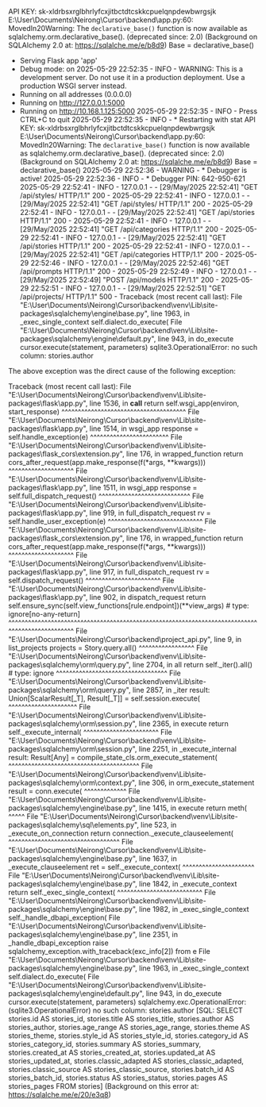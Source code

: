 API KEY: sk-xldrbsxrglbhrlyfcxjitbctdtcskkcpuelqnpdewbwrgsjk
E:\User\Documents\Neirong\Cursor\backend\app.py:60: MovedIn20Warning: The ``declarative_base()`` function is now available as sqlalchemy.orm.declarative_base(). (deprecated since: 2.0) (Background on SQLAlchemy 2.0 at: https://sqlalche.me/e/b8d9)
  Base = declarative_base()
 * Serving Flask app 'app'
 * Debug mode: on
2025-05-29 22:52:35 - INFO - WARNING: This is a development server. Do not use it in a production deployment. Use a production WSGI server instead.
 * Running on all addresses (0.0.0.0)
 * Running on http://127.0.0.1:5000
 * Running on http://10.168.1.125:5000
2025-05-29 22:52:35 - INFO - Press CTRL+C to quit
2025-05-29 22:52:35 - INFO -  * Restarting with stat
API KEY: sk-xldrbsxrglbhrlyfcxjitbctdtcskkcpuelqnpdewbwrgsjk
E:\User\Documents\Neirong\Cursor\backend\app.py:60: MovedIn20Warning: The ``declarative_base()`` function is now available as sqlalchemy.orm.declarative_base(). (deprecated since: 2.0) (Background on SQLAlchemy 2.0 at: https://sqlalche.me/e/b8d9)
  Base = declarative_base()
2025-05-29 22:52:36 - WARNING -  * Debugger is active!
2025-05-29 22:52:36 - INFO -  * Debugger PIN: 642-950-621
2025-05-29 22:52:41 - INFO - 127.0.0.1 - - [29/May/2025 22:52:41] "GET /api/styles/ HTTP/1.1" 200 -
2025-05-29 22:52:41 - INFO - 127.0.0.1 - - [29/May/2025 22:52:41] "GET /api/styles/ HTTP/1.1" 200 -
2025-05-29 22:52:41 - INFO - 127.0.0.1 - - [29/May/2025 22:52:41] "GET /api/stories HTTP/1.1" 200 -
2025-05-29 22:52:41 - INFO - 127.0.0.1 - - [29/May/2025 22:52:41] "GET /api/categories HTTP/1.1" 200 -
2025-05-29 22:52:41 - INFO - 127.0.0.1 - - [29/May/2025 22:52:41] "GET /api/stories HTTP/1.1" 200 -
2025-05-29 22:52:41 - INFO - 127.0.0.1 - - [29/May/2025 22:52:41] "GET /api/categories HTTP/1.1" 200 -
2025-05-29 22:52:46 - INFO - 127.0.0.1 - - [29/May/2025 22:52:46] "GET /api/prompts HTTP/1.1" 200 -
2025-05-29 22:52:49 - INFO - 127.0.0.1 - - [29/May/2025 22:52:49] "POST /api/models HTTP/1.1" 200 -
2025-05-29 22:52:51 - INFO - 127.0.0.1 - - [29/May/2025 22:52:51] "GET /api/projects/ HTTP/1.1" 500 -
Traceback (most recent call last):
  File "E:\User\Documents\Neirong\Cursor\backend\venv\Lib\site-packages\sqlalchemy\engine\base.py", line 1963, in _exec_single_context
    self.dialect.do_execute(
  File "E:\User\Documents\Neirong\Cursor\backend\venv\Lib\site-packages\sqlalchemy\engine\default.py", line 943, in do_execute
    cursor.execute(statement, parameters)
sqlite3.OperationalError: no such column: stories.author

The above exception was the direct cause of the following exception:

Traceback (most recent call last):
  File "E:\User\Documents\Neirong\Cursor\backend\venv\Lib\site-packages\flask\app.py", line 1536, in __call__
    return self.wsgi_app(environ, start_response)
           ^^^^^^^^^^^^^^^^^^^^^^^^^^^^^^^^^^^^^^
  File "E:\User\Documents\Neirong\Cursor\backend\venv\Lib\site-packages\flask\app.py", line 1514, in wsgi_app
    response = self.handle_exception(e)
               ^^^^^^^^^^^^^^^^^^^^^^^^
  File "E:\User\Documents\Neirong\Cursor\backend\venv\Lib\site-packages\flask_cors\extension.py", line 176, in wrapped_function
    return cors_after_request(app.make_response(f(*args, **kwargs)))
                                                ^^^^^^^^^^^^^^^^^^^^
  File "E:\User\Documents\Neirong\Cursor\backend\venv\Lib\site-packages\flask\app.py", line 1511, in wsgi_app
    response = self.full_dispatch_request()
               ^^^^^^^^^^^^^^^^^^^^^^^^^^^^
  File "E:\User\Documents\Neirong\Cursor\backend\venv\Lib\site-packages\flask\app.py", line 919, in full_dispatch_request
    rv = self.handle_user_exception(e)
         ^^^^^^^^^^^^^^^^^^^^^^^^^^^^^
  File "E:\User\Documents\Neirong\Cursor\backend\venv\Lib\site-packages\flask_cors\extension.py", line 176, in wrapped_function
    return cors_after_request(app.make_response(f(*args, **kwargs)))
                                                ^^^^^^^^^^^^^^^^^^^^
  File "E:\User\Documents\Neirong\Cursor\backend\venv\Lib\site-packages\flask\app.py", line 917, in full_dispatch_request
    rv = self.dispatch_request()
         ^^^^^^^^^^^^^^^^^^^^^^^
  File "E:\User\Documents\Neirong\Cursor\backend\venv\Lib\site-packages\flask\app.py", line 902, in dispatch_request
    return self.ensure_sync(self.view_functions[rule.endpoint])(**view_args)  # type: ignore[no-any-return]
           ^^^^^^^^^^^^^^^^^^^^^^^^^^^^^^^^^^^^^^^^^^^^^^^^^^^^^^^^^^^^^^^^^^^^^^^^^^^^^^^^^^^^^^^^^^^^^^^^
  File "E:\User\Documents\Neirong\Cursor\backend\project_api.py", line 9, in list_projects
    projects = Story.query.all()
               ^^^^^^^^^^^^^^^^^
  File "E:\User\Documents\Neirong\Cursor\backend\venv\Lib\site-packages\sqlalchemy\orm\query.py", line 2704, in all
    return self._iter().all()  # type: ignore
           ^^^^^^^^^^^^^^^^^^^^^^^^^^^^^^^^^^
  File "E:\User\Documents\Neirong\Cursor\backend\venv\Lib\site-packages\sqlalchemy\orm\query.py", line 2857, in _iter
    result: Union[ScalarResult[_T], Result[_T]] = self.session.execute(
                                                  ^^^^^^^^^^^^^^^^^^^^^
  File "E:\User\Documents\Neirong\Cursor\backend\venv\Lib\site-packages\sqlalchemy\orm\session.py", line 2365, in execute
    return self._execute_internal(
           ^^^^^^^^^^^^^^^^^^^^^^^
  File "E:\User\Documents\Neirong\Cursor\backend\venv\Lib\site-packages\sqlalchemy\orm\session.py", line 2251, in _execute_internal
    result: Result[Any] = compile_state_cls.orm_execute_statement(
                          ^^^^^^^^^^^^^^^^^^^^^^^^^^^^^^^^^^^^^^^^
  File "E:\User\Documents\Neirong\Cursor\backend\venv\Lib\site-packages\sqlalchemy\orm\context.py", line 306, in orm_execute_statement
    result = conn.execute(
             ^^^^^^^^^^^^^
  File "E:\User\Documents\Neirong\Cursor\backend\venv\Lib\site-packages\sqlalchemy\engine\base.py", line 1415, in execute
    return meth(
           ^^^^^
  File "E:\User\Documents\Neirong\Cursor\backend\venv\Lib\site-packages\sqlalchemy\sql\elements.py", line 523, in _execute_on_connection
    return connection._execute_clauseelement(
           ^^^^^^^^^^^^^^^^^^^^^^^^^^^^^^^^^^
  File "E:\User\Documents\Neirong\Cursor\backend\venv\Lib\site-packages\sqlalchemy\engine\base.py", line 1637, in _execute_clauseelement
    ret = self._execute_context(
          ^^^^^^^^^^^^^^^^^^^^^^
  File "E:\User\Documents\Neirong\Cursor\backend\venv\Lib\site-packages\sqlalchemy\engine\base.py", line 1842, in _execute_context
    return self._exec_single_context(
           ^^^^^^^^^^^^^^^^^^^^^^^^^^
  File "E:\User\Documents\Neirong\Cursor\backend\venv\Lib\site-packages\sqlalchemy\engine\base.py", line 1982, in _exec_single_context
    self._handle_dbapi_exception(
  File "E:\User\Documents\Neirong\Cursor\backend\venv\Lib\site-packages\sqlalchemy\engine\base.py", line 2351, in _handle_dbapi_exception
    raise sqlalchemy_exception.with_traceback(exc_info[2]) from e
  File "E:\User\Documents\Neirong\Cursor\backend\venv\Lib\site-packages\sqlalchemy\engine\base.py", line 1963, in _exec_single_context
    self.dialect.do_execute(
  File "E:\User\Documents\Neirong\Cursor\backend\venv\Lib\site-packages\sqlalchemy\engine\default.py", line 943, in do_execute
    cursor.execute(statement, parameters)
sqlalchemy.exc.OperationalError: (sqlite3.OperationalError) no such column: stories.author
[SQL: SELECT stories.id AS stories_id, stories.title AS stories_title, stories.author AS stories_author, stories.age_range AS stories_age_range, stories.theme AS stories_theme, stories.style_id AS stories_style_id, stories.category_id AS stories_category_id, stories.summary AS stories_summary, stories.created_at AS stories_created_at, stories.updated_at AS stories_updated_at, stories.classic_adapted AS stories_classic_adapted, stories.classic_source AS stories_classic_source, stories.batch_id AS stories_batch_id, stories.status AS stories_status, stories.pages AS stories_pages
FROM stories]
(Background on this error at: https://sqlalche.me/e/20/e3q8)